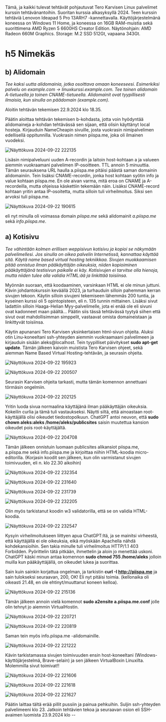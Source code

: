 Tämä, ja kaikki tulevat tehtävät pohjautuvat Tero Karvisen Linux palvelimet kurssin tehtävänantoihin. Suoritan kurssia alkasyksyllä 2024. 
Teen kurssin tehtäviä Lenovon Ideapad 5 Pro 13ARH7 -kannettavalla. Käyttöjärjestelmänä koneessa on Windows 11 Home, ja koneessa on 16GB RAM-muistia sekä suorittimena AMD Ryzen 5 6600HS Creator Edition. 
Näytönohjain: AMD Radeon 660M Graphics. Storage: M.2 SSD 512Gt, vapaana 343Gt.

# h5 Nimekäs

## b) Alidomain

*Tee kaksi uutta alidomainia, jotka osoittava omaan koneeseesi. Esimerkiksi palvelu on example.com -> linuxkurssi.example.com. 
Tee toinen alidomain A-tietueella ja toinen CNAME-tietueella. 
Alidomainit ovat tyypillisesti ilmaisia, kun sinulla on päädomain (example.com).*

Aloitin tehtävän tekemisen 22.9.2024 klo 18.35. 

Päätin aloittaa tehtävän tekemisen b-kohdasta, jotta voin hyödyntää alidomaineja a-kohdan tehtävässä sen sijaan, että olisin käyttänyt local hosteja.
Kirjauduin NameCheapin sivuille, josta vuokrasin nimipalvelimen edellisellä oppitunnilla. Vuokrasin nimen piispa.me, joka oli ilmainen vuodeksi.

![Näyttökuva 2024-09-22 222135](https://github.com/user-attachments/assets/99d6c1ff-820a-499a-8f7e-a9ef02845446)

Lisäsin nimipalveluuni uuden A-recordin ja laitoin host-kohtaan a ja valueen aiemmin vuokraamani palvelimen IP-osoitteen. TTL annoin 5 minuuttia. Tämän seurauksena URL haulla a.piispa.me pitäisi päästä saman domainin alidomainiin.
Tein lisäksi CNAME-recordin, jonka host kohtaan syötin info ja value kohtaan piispa.me. En ole aivan varma, mitä eroa on CNAME ja A-recordeilla, mutta ohjeissa käskettiin tekemään näin. Lisäksi CNAME-record kohtaan yritin antaa IP-osoitetta, mutta silloin tuli virheilmoitus. Siksi sen arvoksi
tuli piispa.me.

![Näyttökuva 2024-09-22 190615](https://github.com/user-attachments/assets/f300cb45-e865-4b69-a99f-962e96c7f421)

eli nyt minulla oli voimassa domain *piispa.me* sekä alidomainit *a.piispa.me* sekä *info.piispa.me*.

## a) Kotisivu

*Tee vähintään kolmen erillisen weppisivun kotisivu ja kopioi se näkymään palvelimellesi. Jos sinulla on oikea palvelin Internetissä, kannattaa käyttää sitä. 
Käytä name based virtual hosting tekniikkaa. Sivujen muokkaamisen pitää onnistua ilman pääkäyttäjän oikeuksia, niiden kopioiminen pääkäyttäjänä testisivun paikalle ei käy. 
Kotisivujen ei tarvitse olla hienoja, mutta niiden tulee olla validia HTML:ää ja linkittää toisiinsa.*

Myönnän suoraan, että koodaaminen, varsinkaan HTML ei ole minun juttuni. Kävin johdantokurssin keväällä 2023, ja turhauduin silloin pahemman kerran sivujen tekoon. Käytin silloin sivujeni tekemiseen lähemmäs 200 tuntia, ja kyseinen kurssi oli 5 opintopisteen, eli n. 135 tunnin mittainen.
Lisäksi sivut ladattiin silloin Haaga-Helian Myy-palvelimelle, jota ei enää ole eli sivuni ovat kadonneet maan päältä... Päätin siis tässä tehtävässä tyytyä siihen että sivut ovat mahdollisimman simppelit, vastaavat omista domaineistaan ja linkittyvät toisiinsa.

Käytin apunanani Tero Karvisen yksinkertaisen html-sivun ohjeita.
Aluksi otin Linu-koneeltani ssh-yhteyden aiemmin vuokraamaani palvelimeen ja kirjauduin sisään aleks@localhost. Tein tyypilliset päivitykset **sudo apt-get update**.
Tämän jälkeen kaivoin muistista Tero Karvisen ohjeet, sekä aiemman Name Based Virtual Hosting-tehtävän, ja seurasin ohjeita. 

![Näyttökuva 2024-09-22 195923](https://github.com/user-attachments/assets/996fe786-0dc4-4b0c-9c2d-06b3da99f1cf)

![Näyttökuva 2024-09-22 200507](https://github.com/user-attachments/assets/9f012523-c558-49c8-a6db-84006d1f9132)

Seurasin Karvisen ohjeita tarkasti, mutta tämän komennon annettuani törmäsin ongelmiin.

![Näyttökuva 2024-09-22 202125](https://github.com/user-attachments/assets/a33ec333-3088-4b6a-b48e-8aaf55e3d095)

Yritin luoda sivua normaalina käyttäjänä ilman pääkäyttäjän oikeuksia. Kokeilin curlia ja tämä tuli vastaukseksi. Näytti siltä, että ainoastaan root-käyttäjällä olisi oikeudet tiedostopolkuun. 
ChatGPT antoi neuvon, että **sudo chown aleks:aleks /home/aleks/publicsites** saisin muutettua kansion oikeudet pois root-käyttäjältä.

![Näyttökuva 2024-09-22 204708](https://github.com/user-attachments/assets/9242c15a-da41-40e4-986a-4d8c4e516ee3)

Tämän jälkeen onnistuin luomaan publicsites alikansiot piispa.me, a.piispa.me sekä info.piispa.me ja kirjoittaa niihin HTML-koodia micro-editorilla. (Korjasin koodit sen jälkeen, kun olin varmistanut sivujen toimivuuden, eli n. klo 22.30 aikoihin)

![Näyttökuva 2024-09-22 232354](https://github.com/user-attachments/assets/2305a61b-b355-44f9-91db-f6ea5701e5f1)

![Näyttökuva 2024-09-22 231640](https://github.com/user-attachments/assets/d3079b69-2028-483c-a29c-01ba3d128a90)

![Näyttökuva 2024-09-22 231739](https://github.com/user-attachments/assets/fb196137-8825-4e69-8212-b400f0db6ed5)

![Näyttökuva 2024-09-22 232205](https://github.com/user-attachments/assets/5110a66f-6aa4-4ce0-9d84-8ac17bc797f7)

Olin myös tarkistanut koodin w3 validatorilla, että se on validia HTML-koodia.

![Näyttökuva 2024-09-22 232547](https://github.com/user-attachments/assets/0b00a956-ae38-43af-91f6-21ab5c6f8478)

Kysyin virheilmoitukseen liittyen apua ChatGPT:ltä, ja se mainitsi virheestä, että käyttäjällä ei ole oikeuksia, eikä myöskään Apachella nähdä kohdekansioihin. Sen takia minulle tuli virheilmoitus HTTP/1.1 403 Forbidden. Pyörittelin tätä pitkään, ihmettelin ja aloin jo menettää uskoni.
ChatGPT käski minun antaa komennon **sudo chmod 755 /home/aleks** jolloin muilla kun pääkäyttäjällä, on oikeudet lukea ja suorittaa.

Sain kuin sainkin korjattua ongelman, ja tarkistin **curl -I http://piispa.me** ja sain tulokseksi seuraavan, 200, OK! Eli nyt pitäisi toimia. (kellonaika oli oikeasti 21.48, en ole ehtinyt/muuttanut koneen kelloa).

![Näyttökuva 2024-09-22 215136](https://github.com/user-attachments/assets/796da4ea-7635-4aca-a89f-7ce6bdb99f3f)

Tämän jälkeen annoin vielä komennot **sudo a2ensite a.piispa.me.conf** jolle olin tehnyt jo aiemmin VirtualHostin.

![Näyttökuva 2024-09-22 220721](https://github.com/user-attachments/assets/662687ff-3191-4040-9393-7aed681306a4)

![Näyttökuva 2024-09-22 220819](https://github.com/user-attachments/assets/4888424a-97f0-4b61-ac1b-81ec414e4964)

Saman tein myös info.piispa.me -alidomainille.

![Näyttökuva 2024-09-22 221222](https://github.com/user-attachments/assets/5f0703b1-115f-4f6a-9e80-9e2930b5f0b6)

Kävin tarkistamassa sivujen toimivuuden ensin host-koneeltani (Windows-käyttöjärjestelmä, Brave-selain) ja sen jälkeen VirtualBoxin Linuxilta. Molemmilla sivut toimivat!!

![Näyttökuva 2024-09-22 221606](https://github.com/user-attachments/assets/d4b624a9-d87c-4e4f-b133-5d050610170d)

![Näyttökuva 2024-09-22 221618](https://github.com/user-attachments/assets/f38db03d-7192-4a2b-9029-3636d21a8ec9)

![Näyttökuva 2024-09-22 221627](https://github.com/user-attachments/assets/ca437a40-85fc-47ac-b2b2-bcbf1baee115)

Päätin laittaa tältä erää pillit pussiin ja painua pehkuihin. Suljin ssh-yhteyden palvelimeeni klo 23. Jatkoin tehtävien tekoa ja seuraavan osion eli SSH-avaimen luomista 23.9.2024 klo --




